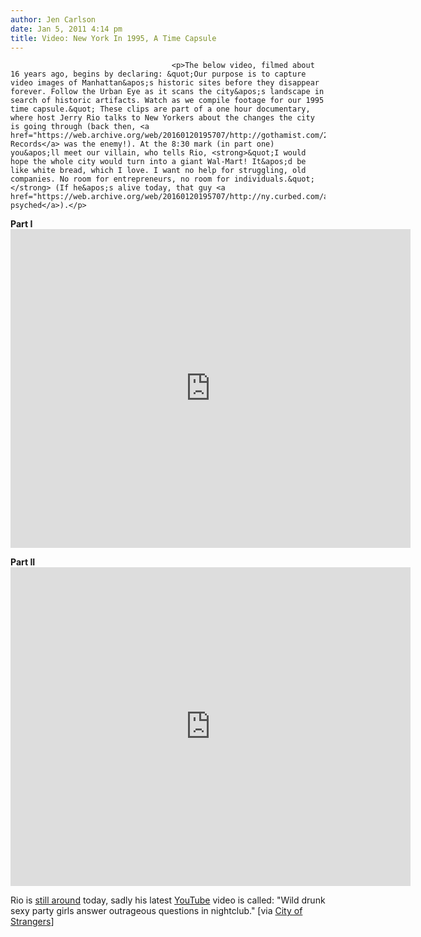```yaml
---
author: Jen Carlson
date: Jan 5, 2011 4:14 pm
title: Video: New York In 1995, A Time Capsule
---
```


	
										<p>The below video, filmed about 16 years ago, begins by declaring: &quot;Our purpose is to capture video images of Manhattan&apos;s historic sites before they disappear forever. Follow the Urban Eye as it scans the city&apos;s landscape in search of historic artifacts. Watch as we compile footage for our 1995 time capsule.&quot; These clips are part of a one hour documentary, where host Jerry Rio talks to New Yorkers about the changes the city is going through (back then, <a href="https://web.archive.org/web/20160120195707/http://gothamist.com/2006/12/24/goodbye_tower_r.php">Tower Records</a> was the enemy!). At the 8:30 mark (in part one) you&apos;ll meet our villain, who tells Rio, <strong>&quot;I would hope the whole city would turn into a giant Wal-Mart! It&apos;d be like white bread, which I love. I want no help for struggling, old companies. No room for entrepreneurs, no room for individuals.&quot;</strong> (If he&apos;s alive today, that guy <a href="https://web.archive.org/web/20160120195707/http://ny.curbed.com/archives/2011/01/04/newest_plan_for_empty_swath_of_lower_east_side_walmart.php">is psyched</a>).</p>

<p><strong>Part I</strong><br>
<iframe title="YouTube video player" class="youtube-player" type="text/html" width="640" height="510" src="https://web.archive.org/web/20160120195707if_/http://www.youtube.com/embed/Ome6yVU2fTE" frameborder="0"></iframe></p>

<p><strong>Part II</strong><br>
<iframe title="YouTube video player" class="youtube-player" type="text/html" width="640" height="510" src="https://web.archive.org/web/20160120195707if_/http://www.youtube.com/embed/GfFZwy74smY" frameborder="0"></iframe></p>

<p>Rio is <a href="https://web.archive.org/web/20160120195707/http://songheads.com/?page_id=249">still around</a> today, sadly his latest <a href="https://web.archive.org/web/20160120195707/http://www.youtube.com/user/MrJerryRio">YouTube</a> video is called: &quot;Wild drunk sexy party girls answer outrageous questions in nightclub.&quot; [via <a href="https://web.archive.org/web/20160120195707/http://cityofstrangers.net/2011/01/the-urban-eye-snapshots-of-mid-90s-new-york/">City of Strangers</a>]</p>					
										
									
				